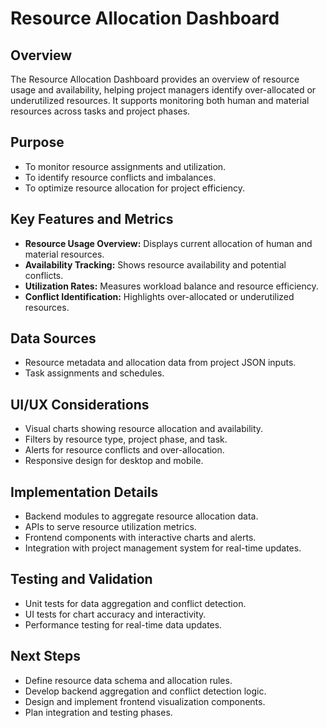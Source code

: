 # Resource Allocation Dashboard

## Overview
The Resource Allocation Dashboard provides an overview of resource usage and availability, helping project managers identify over-allocated or underutilized resources. It supports monitoring both human and material resources across tasks and project phases.

## Purpose
- To monitor resource assignments and utilization.
- To identify resource conflicts and imbalances.
- To optimize resource allocation for project efficiency.

## Key Features and Metrics
- **Resource Usage Overview:** Displays current allocation of human and material resources.
- **Availability Tracking:** Shows resource availability and potential conflicts.
- **Utilization Rates:** Measures workload balance and resource efficiency.
- **Conflict Identification:** Highlights over-allocated or underutilized resources.

## Data Sources
- Resource metadata and allocation data from project JSON inputs.
- Task assignments and schedules.

## UI/UX Considerations
- Visual charts showing resource allocation and availability.
- Filters by resource type, project phase, and task.
- Alerts for resource conflicts and over-allocation.
- Responsive design for desktop and mobile.

## Implementation Details
- Backend modules to aggregate resource allocation data.
- APIs to serve resource utilization metrics.
- Frontend components with interactive charts and alerts.
- Integration with project management system for real-time updates.

## Testing and Validation
- Unit tests for data aggregation and conflict detection.
- UI tests for chart accuracy and interactivity.
- Performance testing for real-time data updates.

## Next Steps
- Define resource data schema and allocation rules.
- Develop backend aggregation and conflict detection logic.
- Design and implement frontend visualization components.
- Plan integration and testing phases.
